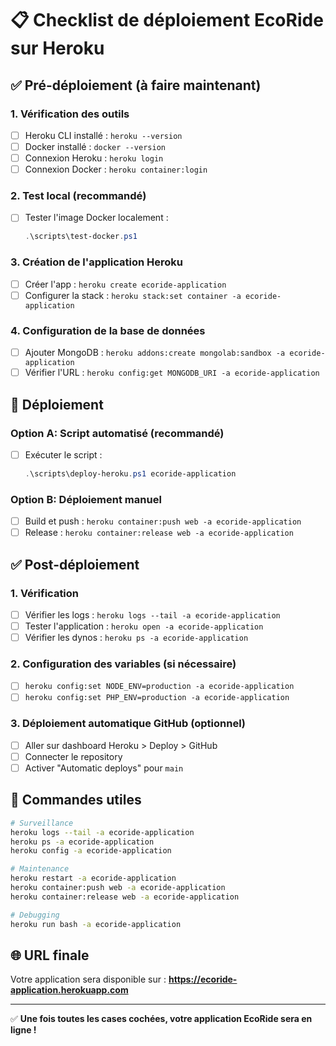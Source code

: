 # 📋 Checklist de déploiement EcoRide sur Heroku

## ✅ Pré-déploiement (à faire maintenant)

### 1. Vérification des outils
- [ ] Heroku CLI installé : `heroku --version`
- [ ] Docker installé : `docker --version`
- [ ] Connexion Heroku : `heroku login`
- [ ] Connexion Docker : `heroku container:login`

### 2. Test local (recommandé)
- [ ] Tester l'image Docker localement :
  ```powershell
  .\scripts\test-docker.ps1
  ```

### 3. Création de l'application Heroku
- [ ] Créer l'app : `heroku create ecoride-application`
- [ ] Configurer la stack : `heroku stack:set container -a ecoride-application`

### 4. Configuration de la base de données
- [ ] Ajouter MongoDB : `heroku addons:create mongolab:sandbox -a ecoride-application`
- [ ] Vérifier l'URL : `heroku config:get MONGODB_URI -a ecoride-application`

## 🚀 Déploiement

### Option A: Script automatisé (recommandé)
- [ ] Exécuter le script :
  ```powershell
  .\scripts\deploy-heroku.ps1 ecoride-application
  ```

### Option B: Déploiement manuel
- [ ] Build et push : `heroku container:push web -a ecoride-application`
- [ ] Release : `heroku container:release web -a ecoride-application`

## ✅ Post-déploiement

### 1. Vérification
- [ ] Vérifier les logs : `heroku logs --tail -a ecoride-application`
- [ ] Tester l'application : `heroku open -a ecoride-application`
- [ ] Vérifier les dynos : `heroku ps -a ecoride-application`

### 2. Configuration des variables (si nécessaire)
- [ ] `heroku config:set NODE_ENV=production -a ecoride-application`
- [ ] `heroku config:set PHP_ENV=production -a ecoride-application`

### 3. Déploiement automatique GitHub (optionnel)
- [ ] Aller sur dashboard Heroku > Deploy > GitHub
- [ ] Connecter le repository
- [ ] Activer "Automatic deploys" pour `main`

## 🔧 Commandes utiles

```bash
# Surveillance
heroku logs --tail -a ecoride-application
heroku ps -a ecoride-application
heroku config -a ecoride-application

# Maintenance
heroku restart -a ecoride-application
heroku container:push web -a ecoride-application
heroku container:release web -a ecoride-application

# Debugging
heroku run bash -a ecoride-application
```

## 🌐 URL finale
Votre application sera disponible sur :
**https://ecoride-application.herokuapp.com**

---

✅ **Une fois toutes les cases cochées, votre application EcoRide sera en ligne !** 